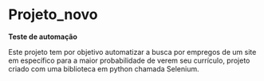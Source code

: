 # Projeto_novo
**Teste de automação**

Este projeto tem por objetivo automatizar a busca por empregos de um site em específico para a maior probabilidade de verem seu currículo, projeto criado com uma biblioteca em python chamada Selenium.
